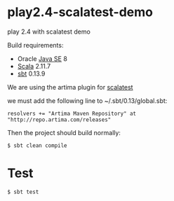 # play2.4-scalatest-demo
play 2.4 with scalatest demo



Build requirements:

* Oracle [Java SE](http://www.oracle.com/technetwork/java/javase/downloads/index.html) 8
* [Scala](http://scala-lang.org/files/archive/scala-2.11.7.tgz) 2.11.7
* [sbt](http://www.scala-sbt.org) 0.13.9


We are using the artima plugin for [scalatest](http://www.scalatest.org/install)

we must add the following line to ~/.sbt/0.13/global.sbt:

<!-- language: lang-none -->
    resolvers += "Artima Maven Repository" at "http://repo.artima.com/releases"


Then the project should build normally:

    $ sbt clean compile


# Test

    $ sbt test
